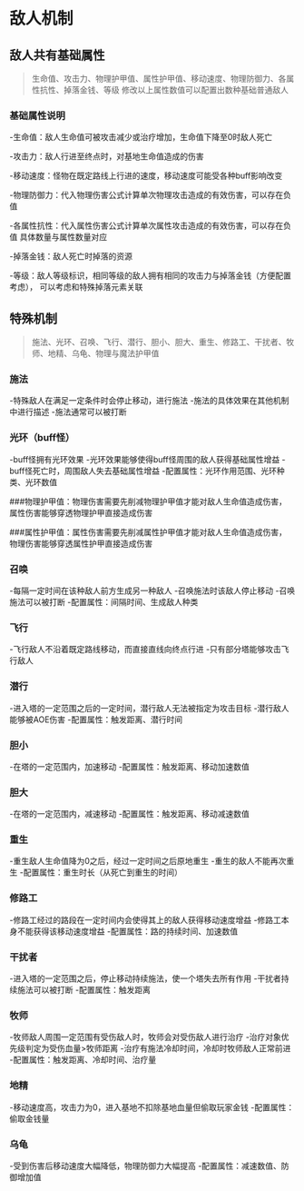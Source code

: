 # 敌人机制

## 敌人共有基础属性

> 生命值、攻击力、物理护甲值、属性护甲值、移动速度、物理防御力、各属性抗性、掉落金钱、等级
> 修改以上属性数值可以配置出数种基础普通敌人

### 基础属性说明

-生命值：敌人生命值可被攻击减少或治疗增加，生命值下降至0时敌人死亡

-攻击力：敌人行进至终点时，对基地生命值造成的伤害


-移动速度：怪物在既定路线上行进的速度，移动速度可能受各种buff影响改变

-物理防御力：代入物理伤害公式计算单次物理攻击造成的有效伤害，可以存在负值

-各属性抗性：代入属性伤害公式计算单次属性攻击造成的有效伤害，可以存在负值
            具体数量与属性数量对应

-掉落金钱：敌人死亡时掉落的资源

-等级：敌人等级标识，相同等级的敌人拥有相同的攻击力与掉落金钱（方便配置考虑），
      可以考虑和特殊掉落元素关联

## 特殊机制

> 施法、光环、召唤、飞行、潜行、胆小、胆大、重生、修路工、干扰者、牧师、地精、乌龟、物理与魔法护甲值

### 施法
-特殊敌人在满足一定条件时会停止移动，进行施法
-施法的具体效果在其他机制中进行描述
-施法通常可以被打断

### 光环（buff怪）

-buff怪拥有光环效果
-光环效果能够使得buff怪周围的敌人获得基础属性增益
-buff怪死亡时，周围敌人失去基础属性增益
-配置属性：光环作用范围、光环种类、光环数值


###物理护甲值：物理伤害需要先削减物理护甲值才能对敌人生命值造成伤害，
            属性伤害能够穿透物理护甲直接造成伤害

###属性护甲值：属性伤害需要先削减属性护甲值才能对敌人生命值造成伤害，
            物理伤害能够穿透属性护甲直接造成伤害

### 召唤

-每隔一定时间在该种敌人前方生成另一种敌人
-召唤施法时该敌人停止移动
-召唤施法可以被打断
-配置属性：间隔时间、生成敌人种类

### 飞行

-飞行敌人不沿着既定路线移动，而直接直线向终点行进
-只有部分塔能够攻击飞行敌人

### 潜行

-进入塔的一定范围之后的一定时间，潜行敌人无法被指定为攻击目标
-潜行敌人能够被AOE伤害
-配置属性：触发距离、潜行时间

### 胆小

-在塔的一定范围内，加速移动
-配置属性：触发距离、移动加速数值

### 胆大

-在塔的一定范围内，减速移动
-配置属性：触发距离、移动减速数值

### 重生

-重生敌人生命值降为0之后，经过一定时间之后原地重生
-重生的敌人不能再次重生
-配置属性：重生时长（从死亡到重生的时间）

### 修路工

-修路工经过的路段在一定时间内会使得其上的敌人获得移动速度增益
-修路工本身不能获得该移动速度增益
-配置属性：路的持续时间、加速数值

### 干扰者

-进入塔的一定范围之后，停止移动持续施法，使一个塔失去所有作用
-干扰者持续施法可以被打断
-配置属性：触发距离

### 牧师

-牧师敌人周围一定范围有受伤敌人时，牧师会对受伤敌人进行治疗
-治疗对象优先级判定为受伤血量>牧师距离
-治疗有施法冷却时间，冷却时牧师敌人正常前进
-配置属性：触发距离、冷却时间、治疗量

### 地精

-移动速度高，攻击力为0，进入基地不扣除基地血量但偷取玩家金钱
-配置属性：偷取金钱量

### 乌龟

-受到伤害后移动速度大幅降低，物理防御力大幅提高
-配置属性：减速数值、防御增加值